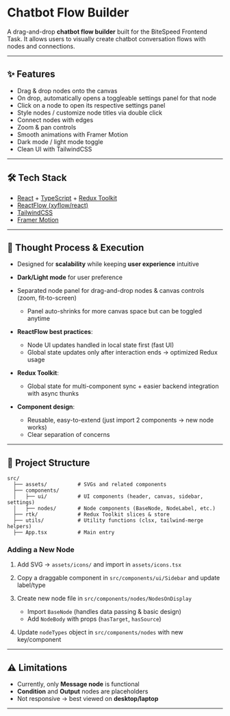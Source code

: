 # Chatbot Flow Builder

A drag-and-drop **chatbot flow builder** built for the BiteSpeed Frontend Task.
It allows users to visually create chatbot conversation flows with nodes and connections.

---

## ✨ Features

* Drag & drop nodes onto the canvas
* On drop, automatically opens a toggleable settings panel for that node
* Click on a node to open its respective settings panel
* Style nodes / customize node titles via double click
* Connect nodes with edges
* Zoom & pan controls
* Smooth animations with Framer Motion
* Dark mode / light mode toggle
* Clean UI with TailwindCSS

---

## 🛠️ Tech Stack

* [React](https://react.dev/) + [TypeScript](https://www.typescriptlang.org/) + [Redux Toolkit](https://redux-toolkit.js.org/)
* [ReactFlow (xyflow/react)](https://reactflow.dev/)
* [TailwindCSS](https://tailwindcss.com/)
* [Framer Motion](https://www.framer.com/motion/)

---

## 🧩 Thought Process & Execution

* Designed for **scalability** while keeping **user experience** intuitive
* **Dark/Light mode** for user preference
* Separated node panel for drag-and-drop nodes & canvas controls (zoom, fit-to-screen)

  * Panel auto-shrinks for more canvas space but can be toggled anytime
* **ReactFlow best practices**:

  * Node UI updates handled in local state first (fast UI)
  * Global state updates only after interaction ends → optimized Redux usage
* **Redux Toolkit**:

  * Global state for multi-component sync + easier backend integration with async thunks
* **Component design**:

  * Reusable, easy-to-extend (just import 2 components → new node works)
  * Clear separation of concerns

---

## 📂 Project Structure

```
src/
  ├── assets/          # SVGs and related components
  ├── components/      
  │   ├── ui/          # UI components (header, canvas, sidebar, settings)
  │   ├── nodes/       # Node components (BaseNode, NodeLabel, etc.)
  ├── rtk/             # Redux Toolkit slices & store
  ├── utils/           # Utility functions (clsx, tailwind-merge helpers)
  ├── App.tsx          # Main entry
```

### Adding a New Node

1. Add SVG → `assets/icons/` and import in `assets/icons.tsx`
2. Copy a draggable component in `src/components/ui/Sidebar` and update label/type
3. Create new node file in `src/components/nodes/NodesOnDisplay`

   * Import `BaseNode` (handles data passing & basic design)
   * Add `NodeBody` with props (`hasTarget`, `hasSource`)
4. Update `nodeTypes` object in `src/components/nodes` with new key/component

---

## ⚠️ Limitations

* Currently, only **Message node** is functional
* **Condition** and **Output** nodes are placeholders
* Not responsive → best viewed on **desktop/laptop**

---
